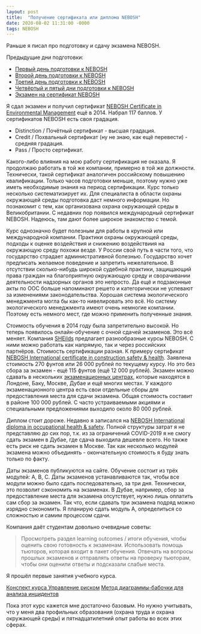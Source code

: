 ```yaml
---
layout: post
title:  "Получение сертификата или диплома NEBOSH"
date: 2020-08-02 11:31:00 -0000
tags: NEBOSH
---
```


Раньше я писал про подготовку и сдачу экзамена NEBOSH. 

Предыдущие дни подготовки:

- [Первый день подготовки к NEBOSH](/blog/2014/nebosh-day1)
- [Второй день подготовки к NEBOSH](/blog/2014/nebosh-day2)
- [Третий день подготовки к NEBOSH](/blog/2014/nebosh-day3)
- [Четвёртый и пятый дни подготовки к NEBOSH](/blog/2014/nebosh-day45)
- [Экзамен на сертификат NEBOSH](/blog/2014/nebosh-exam)

Я сдал экзамен и получил сертификат [NEBOSH Certificate in Environmental Management](https://www.nebosh.org.uk/qualifications/certificate-in-environmental-management/) ещё в 2014. Набрал 117 баллов. У сертификатов NEBOSH есть своя градация.

- Distinction / Почётный сертификат - высшая градация.
- Credit / Похвальный сертификат (ну не знаю, как ещё перевести) - средняя градация.
- Pass / Просто сертификат.

Какого-либо влияния на мою работу сертификация не оказала. Я продолжаю работать в той же компании, примерно в той же должности. Технически, такой сертификат аналогичен российскому повышению квалификации. Только часов подготовки меньше, поэтому нужно уже иметь необходимые знания на период сертификации. Курс только несколько систематизирует их. Для специалиста в области охраны окружающей среды подготовка даст немного информации. Но познакомит с тем, как организована охрана окружающей среды в Великобритании. С недавних пор появился международный сертификат NEBOSH. Надеюсь, там дают более широкое знакомство с темой. 

Курс однозначно будет полезным для работы в крупной или международной компании. Практики охраны окружающей среды, подходы к оценке воздействия и снижению воздействиия на окружающую среду похожи везде. У России свой путь в части того, что государство страдает административной болезнью. Государство хочет предписать желаемое поведение и запретить нежелательное. В отсутствии сколько-нибудь широкой судебной практики, защищающий права граждан на благоприятную окружающую среду и сворачивании деятельности надзорных органов это непросто. Да ещё и подзаконные акты по ООС больше напоминают решето и категорически не успевают за изменениями законодательства. Хорошая система экологического менеджмента могла бы как-то нивелировать это всё. Но систему экологического менеджмента имеют очень немногие компании. Поэтому есть немного мест, где можно применить полученные знания.

Стоимость обучения в 2014 году была запретительно высокой. Но теперь появилось онлайн-обучение с очной сдачей экзаменов. Это всё меняет. Компания [SHEilds](https://www.sheilds.org/nebosh/) предлагает разнообразные курсы NEBOSH. С ними можно работать как напрямую, так и через российских партнёров. Стоимость сертификации разная. К примеру сертификат [NEBOSH International certificate in construction safety & health](https://www.sheilds.org/nebosh-international-construction-certificate/). Заявлена стоимость 270 фунтов или 26 000 рублей по текущему курсу. Но это без сбора за экзамен - ещё 115 фунтов (ещё 12 000 рублей). Экзамен можно сдавать в нескольких [экзаменационных центрах](https://www.sheilds.org/exam-locations/), которые находятся в Лондоне, Баку, Москве, Дубае и ещё многих местах. У каждого экзаменационного центра есть свои отдельные сборы для предоставления места для сдачи экзамена. Общая стоимость составит в районе 100 000 рублей. С часто устраиваемыми акциями и специальными предложениями выходило около 80 000 рублей.

Диплом стоит дороже. Недавно я записался на [NEBOSH International diploma in occupational health & safety](https://www.sheilds.org/nebosh-international-diploma/). Полной структуры затрат я не представляю до сих пор, т.к. из за ограничений COVID-2019 я не смогу сдать экзамен в Дубае, где сдача выходила дешевле всего. Но также есть риск не сдать экзамен в Москве. Так как несколько модулей экзамена можно объединять - окончательную стоимость я буду знать только по факту.

Даты экзаменов публикуются на сайте. Обучение состоит из трёх модулей: A, B, C. Даты экзаменов устанавливаются так, чтобы все модули можно было сдать последовательно, за три дня. Технически, это позволит сэкономить на экзаменах. В Дубае, например,  сбор за предоставление места для экзамена отсутствует, нужно лишь оплатить сам сбор за экзамен. Так что, если сдавать три экзамена подряд можно изрядно сэкономить. Я планирую сдать модуль А, определиться со сложностью и самим процессом сдачи. 

Компания даёт студентам довольно очевидные советы:

> Просмотреть раздел learning outcomes / итоги обучения, чтобы оценить свою готовность к экзаменам. Использовать помощь тьюторов, которая входит в пакет обучения. Отвечать на вопросы прошлых экзаменов и отправлять ответы на проверку тьюторам, чтобы они оценили ответы и подсказали слабые места. 

Я прошёл первые занятия учебного курса. 

[Конспект курса Управление риском](/blog/2020/risk-management)
[Метод диаграммы-бабочки для анализа инцидентов](/blog/2020/bowtie-analysis)

Пока этот курс кажется мне достаточно базовым. Но нужно учитывать, что у меня два профильных образования (охрана труда и охрана окружающей среды) и пятнадцатилетний опыт работы во всех этих сферах.